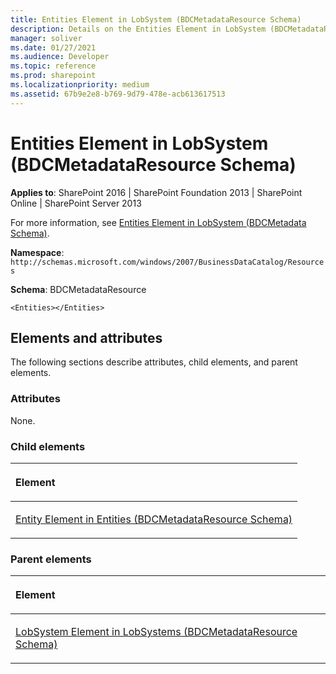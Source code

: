```yaml
---
title: Entities Element in LobSystem (BDCMetadataResource Schema)
description: Details on the Entities Element in LobSystem (BDCMetadataResource Schema) too short
manager: soliver
ms.date: 01/27/2021
ms.audience: Developer
ms.topic: reference
ms.prod: sharepoint
ms.localizationpriority: medium
ms.assetid: 67b9e2e8-b769-9d79-478e-acb613617513
---
```


# Entities Element in LobSystem (BDCMetadataResource Schema)

**Applies to**: SharePoint 2016 | SharePoint Foundation 2013 | SharePoint Online | SharePoint Server 2013

For more information, see [Entities Element in LobSystem (BDCMetadata Schema)](entities-element-in-lobsystem-bdcmetadata-schema.md).

**Namespace**: `http://schemas.microsoft.com/windows/2007/BusinessDataCatalog/Resources`

**Schema**: BDCMetadataResource

```
<Entities></Entities>
```

## Elements and attributes

The following sections describe attributes, child elements, and parent elements.

### Attributes

None.

### Child elements

<table>
<colgroup>
<col width="100%" />
</colgroup>
<thead>
<tr class="header">
<th align="left"><p>Element</p></th>
</tr>
</thead>
<tbody>
<tr class="odd">
<td align="left"><p><span sdata="link"><a href="entity-element-in-entities-bdcmetadataresource-schema.md">Entity Element in Entities (BDCMetadataResource Schema)</a></span></p></td>
</tr>
</tbody>
</table>

### Parent elements

<table>
<colgroup>
<col width="100%" />
</colgroup>
<thead>
<tr class="header">
<th align="left"><p>Element</p></th>
</tr>
</thead>
<tbody>
<tr class="odd">
<td align="left"><p><span sdata="link"><a href="lobsystem-element-in-lobsystems-bdcmetadataresource-schema.md">LobSystem Element in LobSystems (BDCMetadataResource Schema)</a></span></p></td>
</tr>
</tbody>
</table>









